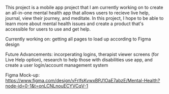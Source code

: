 This project is a mobile app project that I am currently working on to create an all-in-one mental health app that allows users to recieve live help, journal, view their journey, and meditate. In this project, I hope to be able to learn more about mental health issues and create a product that's accessible for users to use and get help.

Currently working on: getting all pages to load up according to Figma design

Future Advancements: incorperating logins, therapist viewer screens (for Live Help option), research to help those with disabilities use app, and create a user login/account management system

Figma Mock-up: https://www.figma.com/design/vFrlfsKvwxBPJ1OaE7abzE/Mental-Health?node-id=0-1&t=onLCNLnouECYVCqV-1
